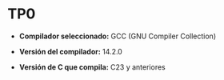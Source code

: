 # TP0

+ <p><b>Compilador seleccionado:</b> GCC (GNU Compiler Collection)</p>
* <p><b>Versión del compilador:</b> 14.2.0</p>
* <p><b>Versión de C que compila:</b> C23 y anteriores</p>
